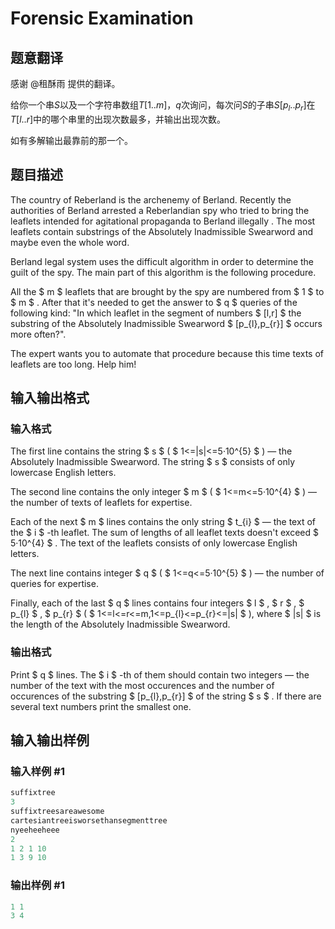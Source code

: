 # Forensic Examination

## 题意翻译

感谢 @租酥雨 提供的翻译。

给你一个串$S$以及一个字符串数组$T[1..m]$，$q$次询问，每次问$S$的子串$S[p_l..p_r]$在$T[l..r]$中的哪个串里的出现次数最多，并输出出现次数。

如有多解输出最靠前的那一个。

## 题目描述

The country of Reberland is the archenemy of Berland. Recently the authorities of Berland arrested a Reberlandian spy who tried to bring the leaflets intended for agitational propaganda to Berland illegally . The most leaflets contain substrings of the Absolutely Inadmissible Swearword and maybe even the whole word.

Berland legal system uses the difficult algorithm in order to determine the guilt of the spy. The main part of this algorithm is the following procedure.

All the $ m $ leaflets that are brought by the spy are numbered from $ 1 $ to $ m $ . After that it's needed to get the answer to $ q $ queries of the following kind: "In which leaflet in the segment of numbers $ [l,r] $ the substring of the Absolutely Inadmissible Swearword $ [p_{l},p_{r}] $ occurs more often?".

The expert wants you to automate that procedure because this time texts of leaflets are too long. Help him!

## 输入输出格式

### 输入格式

The first line contains the string $ s $ ( $ 1<=|s|<=5·10^{5} $ ) — the Absolutely Inadmissible Swearword. The string $ s $ consists of only lowercase English letters.

The second line contains the only integer $ m $ ( $ 1<=m<=5·10^{4} $ ) — the number of texts of leaflets for expertise.

Each of the next $ m $ lines contains the only string $ t_{i} $ — the text of the $ i $ -th leaflet. The sum of lengths of all leaflet texts doesn't exceed $ 5·10^{4} $ . The text of the leaflets consists of only lowercase English letters.

The next line contains integer $ q $ ( $ 1<=q<=5·10^{5} $ ) — the number of queries for expertise.

Finally, each of the last $ q $ lines contains four integers $ l $ , $ r $ , $ p_{l} $ , $ p_{r} $ ( $ 1<=l<=r<=m,1<=p_{l}<=p_{r}<=|s| $ ), where $ |s| $ is the length of the Absolutely Inadmissible Swearword.

### 输出格式

Print $ q $ lines. The $ i $ -th of them should contain two integers — the number of the text with the most occurences and the number of occurences of the substring $ [p_{l},p_{r}] $ of the string $ s $ . If there are several text numbers print the smallest one.

## 输入输出样例

### 输入样例 #1

```cpp
suffixtree
3
suffixtreesareawesome
cartesiantreeisworsethansegmenttree
nyeeheeheee
2
1 2 1 10
1 3 9 10

```
### 输出样例 #1

```cpp
1 1
3 4

```
